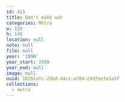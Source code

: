 ```yaml
---
id: 415
title: Don't make war
categories: Métro
w: 120
h: 140
location: null
note: null
file: null
year: '1990'
year_start: 1990
year_end: null
image: null
uuid: 10261afc-25bd-44cc-a784-24d7ee3a3a3f
collections:
  - metro
---
```



